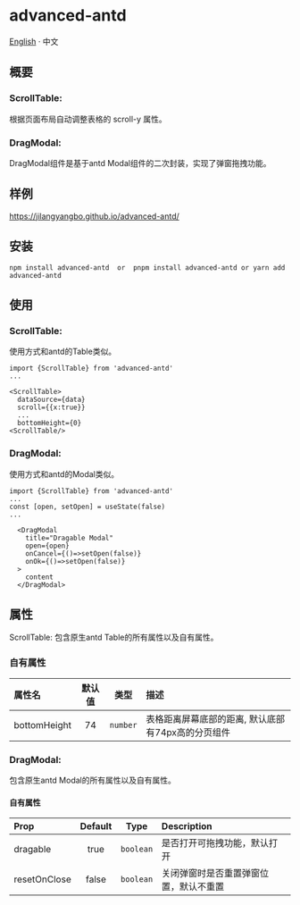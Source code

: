 # advanced-antd

[English](./README.md) · 中文

## 概要 <br>

### ScrollTable:

根据页面布局自动调整表格的 scroll-y 属性。

### DragModal:

DragModal组件是基于antd Modal组件的二次封装，实现了弹窗拖拽功能。

## 样例

 https://jilangyangbo.github.io/advanced-antd/

## 安装

```
npm install advanced-antd  or  pnpm install advanced-antd or yarn add advanced-antd
```

## 使用

### ScrollTable:

使用方式和antd的Table类似。

```
import {ScrollTable} from 'advanced-antd'
...

<ScrollTable>
  dataSource={data}
  scroll={{x:true}}
  ...
  bottomHeight={0}
<ScrollTable/>
```

### DragModal:

使用方式和antd的Modal类似。

```
import {ScrollTable} from 'advanced-antd'
...
const [open, setOpen] = useState(false)
...

  <DragModal
    title="Dragable Modal"
    open={open}
    onCancel={()=>setOpen(false)}
    onOk={()=>setOpen(false)}
  >
    content
  </DragModal>
  ```

## 属性

 ScrollTable: 
 包含原生antd Table的所有属性以及自有属性。
 ### 自有属性
| 属性名  | 默认值  | 类型 | 描述 |
| :------------ |:---------------:| :---------------:| :-----|
| bottomHeight | 74 | `number` |  表格距离屏幕底部的距离, 默认底部有74px高的分页组件 |

 ### DragModal: 
 包含原生antd Modal的所有属性以及自有属性。
 #### 自有属性
| Prop  | Default  | Type | Description |
| :------------ |:---------------:| :---------------:| :-----|
| dragable | true | `boolean` |  是否打开可拖拽功能，默认打开 |
| resetOnClose | false | `boolean` |  关闭弹窗时是否重置弹窗位置，默认不重置 |
